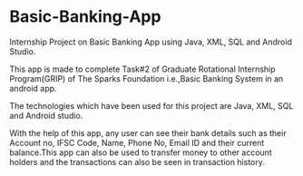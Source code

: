 # Basic-Banking-App
Internship Project on Basic Banking App using  Java, XML, SQL and Android Studio.

This app is made to complete Task#2 of Graduate Rotational Internship Program(GRIP) of The Sparks Foundation i.e.,Basic Banking System in an android app.

The technologies which have been used for this project are Java, XML, SQL and Android studio. 

With the help of this app, any user can see their bank details such as their Account no, IFSC Code, Name, Phone No, Email ID and their current balance.This app can also be used to transfer money to other account holders and the transactions can also be seen in transaction history.
